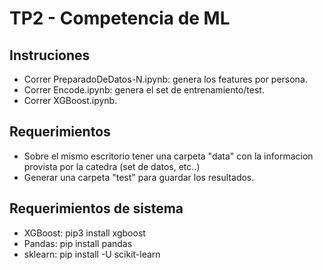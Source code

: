 # TP2 - Competencia de ML

## Instruciones
<ul>
<li> Correr PreparadoDeDatos-N.ipynb: genera los features por persona.
<li> Correr Encode.ipynb: genera el set de entrenamiento/test.
<li> Correr XGBoost.ipynb.
</ul>

## Requerimientos
<ul>
<li> Sobre el mismo escritorio tener una carpeta "data" con la informacion provista por la catedra (set de datos, etc..)
<li> Generar una carpeta "test" para guardar los resultados.
</ul>

## Requerimientos de sistema
<ul>
<li> XGBoost: pip3 install xgboost
<li> Pandas: pip install pandas
<li> sklearn: pip install -U scikit-learn
</ul>
